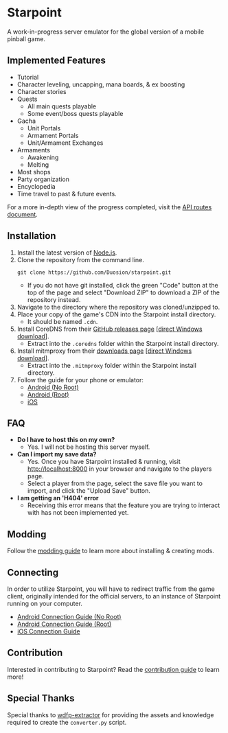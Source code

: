 # Starpoint
A work-in-progress server emulator for the global version of a mobile pinball game.

## Implemented Features
* Tutorial
* Character leveling, uncapping, mana boards, & ex boosting
* Character stories
* Quests
  - All main quests playable
  - Some event/boss quests playable
* Gacha
  - Unit Portals
  - Armament Portals
  - Unit/Armament Exchanges
* Armaments
  - Awakening
  - Melting
* Most shops
* Party organization
* Encyclopedia
* Time travel to past & future events.

For a more in-depth view of the progress completed, visit the [API routes document](/docs/routes.md).

## Installation
1. Install the latest version of [Node.js](https://nodejs.org/en/download/prebuilt-installer).
2. Clone the repository from the command line.
   ```
   git clone https://github.com/Duosion/starpoint.git
   ```
   - If you do not have git installed, click the green "Code" button at the top of the page and select "Download ZIP" to download a ZIP of the repository instead.
3. Navigate to the directory where the repository was cloned/unzipped to.
4. Place your copy of the game's CDN into the Starpoint install directory.
   - It should be named ``.cdn``.
5. Install CoreDNS from their [GitHub releases page](https://github.com/coredns/coredns/releases/tag/v1.11.0) [[direct Windows download](https://github.com/coredns/coredns/releases/download/v1.11.0/coredns_1.11.0_windows_amd64.tgz)].
   - Extract into the ``.coredns`` folder within the Starpoint install directory.
6. Install mitmproxy from their [downloads page](https://mitmproxy.org/downloads/#10.4.0) [[direct Windows download](https://downloads.mitmproxy.org/10.4.0/mitmproxy-10.4.0-windows-x86_64.zip)].
   - Extract into the ``.mitmproxy`` folder within the Starpoint install directory.
7. Follow the guide for your phone or emulator:
   - [Android (No Root)](/docs/connecting-android.md)
   - [Android (Root)](/docs/connecting-android-root.md)
   - [iOS](/docs/connecting-ios.md)

## FAQ
- **Do I have to host this on my own?**
  - Yes. I will not be hosting this server myself.
- **Can I import my save data?**
  - Yes. Once you have Starpoint installed & running, visit [http://localhost:8000](http://localhost:8000) in your browser and navigate to the players page.
  - Select a player from the page, select the save file you want to import, and click the "Upload Save" button.
- **I am getting an 'H404' error**
  - Receiving this error means that the feature you are trying to interact with has not been implemented yet.

## Modding
Follow the [modding guide](/docs/modding.md) to learn more about installing & creating mods.

## Connecting
In order to utilize Starpoint, you will have to redirect traffic from the game client, originally intended for the official servers, to an instance of Starpoint running on your computer.
- [Android Connection Guide (No Root)](/docs/connecting-android.md)
- [Android Connection Guide (Root)](/docs/connecting-android-root.md)
- [iOS Connection Guide](/docs/connecting-ios.md)

## Contribution
Interested in contributing to Starpoint? Read the [contribution guide](/docs/contributing.md) to learn more!

## Special Thanks
Special thanks to [wdfp-extractor](https://github.com/ScripterSugar/wdfp-extractor) for providing the assets and knowledge required to create the ``converter.py`` script.